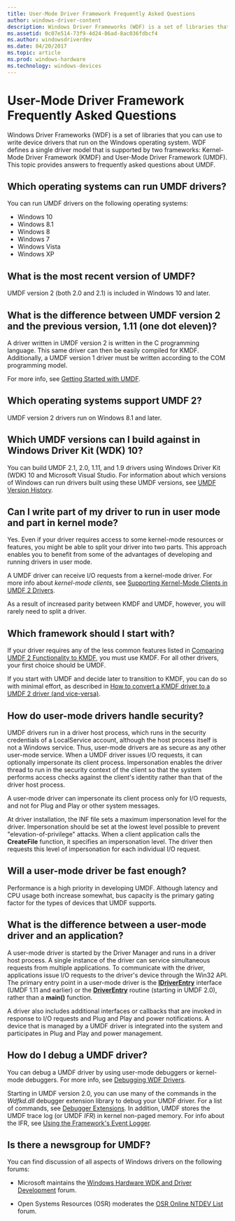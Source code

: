 ```yaml
---
title: User-Mode Driver Framework Frequently Asked Questions
author: windows-driver-content
description: Windows Driver Frameworks (WDF) is a set of libraries that you can use to write device drivers that run on the Windows operating system.
ms.assetid: 0c07e514-73f9-4d24-86ad-8ac036fdbcf4
ms.author: windowsdriverdev
ms.date: 04/20/2017
ms.topic: article
ms.prod: windows-hardware
ms.technology: windows-devices
---
```


# User-Mode Driver Framework Frequently Asked Questions


Windows Driver Frameworks (WDF) is a set of libraries that you can use to write device drivers that run on the Windows operating system. WDF defines a single driver model that is supported by two frameworks: Kernel-Mode Driver Framework (KMDF) and User-Mode Driver Framework (UMDF). This topic provides answers to frequently asked questions about UMDF.

## Which operating systems can run UMDF drivers?


You can run UMDF drivers on the following operating systems:

-   Windows 10
-   Windows 8.1
-   Windows 8
-   Windows 7
-   Windows Vista
-   Windows XP

## What is the most recent version of UMDF?


UMDF version 2 (both 2.0 and 2.1) is included in Windows 10 and later.

## What is the difference between UMDF version 2 and the previous version, 1.11 (one dot eleven)?


A driver written in UMDF version 2 is written in the C programming language. This same driver can then be easily compiled for KMDF. Additionally, a UMDF version 1 driver must be written according to the COM programming model. 

For more info, see [Getting Started with UMDF](getting-started-with-umdf-version-2.md).

## Which operating systems support UMDF 2?


UMDF version 2 drivers run on Windows 8.1 and later.

## Which UMDF versions can I build against in Windows Driver Kit (WDK) 10?


You can build UMDF 2.1, 2.0, 1.11, and 1.9 drivers using Windows Driver Kit (WDK) 10 and Microsoft Visual Studio. For information about which versions of Windows can run drivers built using these UMDF versions, see [UMDF Version History](umdf-version-history.md).

## Can I write part of my driver to run in user mode and part in kernel mode?


Yes. Even if your driver requires access to some kernel-mode resources or features, you might be able to split your driver into two parts. This approach enables you to benefit from some of the advantages of developing and running drivers in user mode.

A UMDF driver can receive I/O requests from a kernel-mode driver. For more info about *kernel-mode clients*, see [Supporting Kernel-Mode Clients in UMDF 2 Drivers](supporting-kernel-mode-clients-in-umdf-drivers.md).

As a result of increased parity between KMDF and UMDF, however, you will rarely need to split a driver.

## <a href="" id="---which-framework-should-i-start-with-"></a> Which framework should I start with?


If your driver requires any of the less common features listed in [Comparing UMDF 2 Functionality to KMDF](comparing-umdf-2-0-functionality-to-kmdf.md), you must use KMDF. For all other drivers, your first choice should be UMDF.

If you start with UMDF and decide later to transition to KMDF, you can do so with minimal effort, as described in [How to convert a KMDF driver to a UMDF 2 driver (and vice-versa)](how-to-generate-a-umdf-driver-from-a-kmdf-driver.md).

## How do user-mode drivers handle security?


UMDF drivers run in a driver host process, which runs in the security credentials of a LocalService account, although the host process itself is not a Windows service. Thus, user-mode drivers are as secure as any other user-mode service. When a UMDF driver issues I/O requests, it can optionally impersonate its client process. Impersonation enables the driver thread to run in the security context of the client so that the system performs access checks against the client's identity rather than that of the driver host process.

A user-mode driver can impersonate its client process only for I/O requests, and not for Plug and Play or other system messages.

At driver installation, the INF file sets a maximum impersonation level for the driver. Impersonation should be set at the lowest level possible to prevent "elevation-of-privilege" attacks. When a client application calls the **CreateFile** function, it specifies an impersonation level. The driver then requests this level of impersonation for each individual I/O request.

## <a href="" id="will-a-user-mode-driver-be-fast-enough---"></a>Will a user-mode driver be fast enough?


Performance is a high priority in developing UMDF. Although latency and CPU usage both increase somewhat, bus capacity is the primary gating factor for the types of devices that UMDF supports.

## <a href="" id="what-is-the-difference-between-a-user-mode-driver-and-an-application----"></a>What is the difference between a user-mode driver and an application?


A user-mode driver is started by the Driver Manager and runs in a driver host process. A single instance of the driver can service simultaneous requests from multiple applications. To communicate with the driver, applications issue I/O requests to the driver's device through the Win32 API. The primary entry point in a user-mode driver is the [**IDriverEntry**](https://msdn.microsoft.com/library/windows/hardware/ff554885) interface (UMDF 1.11 and earlier) or the [**DriverEntry**](https://msdn.microsoft.com/library/windows/hardware/ff540807) routine (starting in UMDF 2.0), rather than a **main()** function.

A driver also includes additional interfaces or callbacks that are invoked in response to I/O requests and Plug and Play and power notifications. A device that is managed by a UMDF driver is integrated into the system and participates in Plug and Play and power management.

## <a href="" id="how-do-i-debug-a-umdf-driver---"></a>How do I debug a UMDF driver?


You can debug a UMDF driver by using user-mode debuggers or kernel-mode debuggers. For more info, see [Debugging WDF Drivers](debugging-a-wdf-driver.md).

Starting in UMDF version 2.0, you can use many of the commands in the *Wdfkd.dll* debugger extension library to debug your UMDF driver. For a list of commands, see [Debugger Extensions](debugger-extensions-for-kmdf-drivers.md). In addition, UMDF stores the UMDF trace log (or UMDF *IFR*) in kernel non-paged memory. For info about the IFR, see [Using the Framework's Event Logger](using-the-framework-s-event-logger.md).

## Is there a newsgroup for UMDF?


You can find discussion of all aspects of Windows drivers on the following forums:

-   Microsoft maintains the [Windows Hardware WDK and Driver Development](http://social.msdn.microsoft.com/Forums/windowsdesktop/en-US/home?forum=wdk) forum.

-   Open Systems Resources (OSR) moderates the [OSR Online NTDEV List](http://www.osronline.com/showlists.cfm?list=ntdev) forum.

 

 






